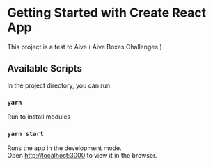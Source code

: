 # Getting Started with Create React App

This project is a test to Aive ( Aive Boxes Challenges )

## Available Scripts

In the project directory, you can run:

### `yarn`

Run to install modules

### `yarn start`

Runs the app in the development mode.\
Open [http://localhost:3000](http://localhost:3000) to view it in the browser.

